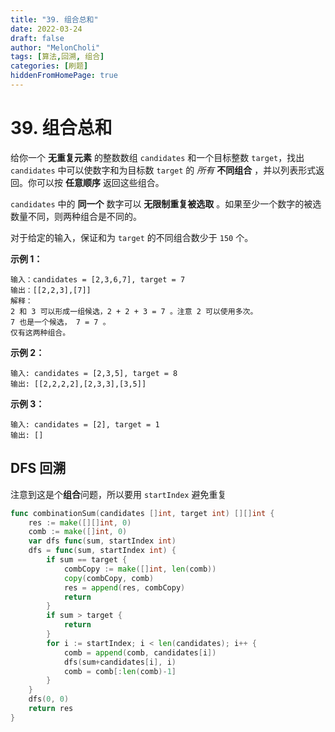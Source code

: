 ```yaml
---
title: "39. 组合总和"
date: 2022-03-24
draft: false
author: "MelonCholi"
tags: [算法,回溯, 组合]
categories: [刷题]
hiddenFromHomePage: true
---
```


# 39. 组合总和

给你一个 **无重复元素** 的整数数组 `candidates` 和一个目标整数 `target`，找出 `candidates` 中可以使数字和为目标数 `target` 的 *所有* **不同组合** ，并以列表形式返回。你可以按 **任意顺序** 返回这些组合。

`candidates` 中的 **同一个** 数字可以 **无限制重复被选取** 。如果至少一个数字的被选数量不同，则两种组合是不同的。 

对于给定的输入，保证和为 `target` 的不同组合数少于 `150` 个。

**示例 1：**

```
输入：candidates = [2,3,6,7], target = 7
输出：[[2,2,3],[7]]
解释：
2 和 3 可以形成一组候选，2 + 2 + 3 = 7 。注意 2 可以使用多次。
7 也是一个候选， 7 = 7 。
仅有这两种组合。
```

**示例 2：**

```
输入: candidates = [2,3,5], target = 8
输出: [[2,2,2,2],[2,3,3],[3,5]]
```

**示例 3：**

```
输入: candidates = [2], target = 1
输出: []
```

## DFS 回溯

注意到这是个**组合**问题，所以要用 `startIndex` 避免重复

```go
func combinationSum(candidates []int, target int) [][]int {
	res := make([][]int, 0)
	comb := make([]int, 0)
	var dfs func(sum, startIndex int)
	dfs = func(sum, startIndex int) {
		if sum == target {
			combCopy := make([]int, len(comb))
			copy(combCopy, comb)
			res = append(res, combCopy)
			return
		}
		if sum > target {
			return
		}
		for i := startIndex; i < len(candidates); i++ {
			comb = append(comb, candidates[i])
			dfs(sum+candidates[i], i)
			comb = comb[:len(comb)-1]
		}
	}
	dfs(0, 0)
	return res
}
```
